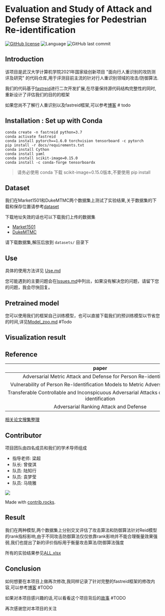 # Evaluation and Study of Attack and Defense Strategies for Pedestrian Re-identification

[![GitHub license](https://img.shields.io/github/license/luzhixing12345/Evaluation-of-attack-and-defense-strategies-for-Reid)](https://github.com/luzhixing12345/Evaluation-of-attack-and-defense-strategies-for-Reid/blob/master/LICENSE)
![Language](https://img.shields.io/badge/python-3.7-blue.svg)
![GitHub last commit](https://img.shields.io/github/last-commit/luzhixing12345/Evaluation-of-attack-and-defense-strategies-for-Reid)

## Introduction

该项目是武汉大学计算机学院2021年国家级创新项目 "面向行人重识别的攻防测评及研究" 的代码仓库,用于评测目前主流的针对行人重识别领域的攻击/防御算法.

我们的代码基于[fastreid](https://github.com/JDAI-CV/fast-reid)进行二次开发扩展,在尽量保持源代码结构完整性的同时,重新设计了评估我们的目的的框架

如果您尚不了解行人重识别以及fastreid框架,可以参考[博客]() # todo

## Installation : Set up with Conda

```shell script
conda create -n fastreid python=3.7
conda activate fastreid
conda install pytorch==1.6.0 torchvision tensorboard -c pytorch
pip install -r docs/requirements.txt
conda install Cython
conda install yaml
conda install scikit-image=0.15.0
conda install -c conda-forge tensorboardx
```

> 请务必使用 conda 下载 scikit-image=0.15.0版本,不要使用 pip install

## Dataset

我们在Market1501和DukeMTMC两个数据集上测试了实验结果,关于数据集的下载和保存位置请参考[dataset](datasets/README.md)

下载地址失效的话也可以下载我们上传的数据集

- [Market1501](https://github.com/luzhixing12345/Evaluation-of-attack-and-defense-strategies-for-Reid/releases/download/v0.0.2/Market-1501-v15.09.15.zip)
- [DukeMTMC](https://github.com/luzhixing12345/Evaluation-of-attack-and-defense-strategies-for-Reid/releases/download/v0.0.2/DukeMTMC-reID.zip)

请下载数据集,解压后放到 `datasets/` 目录下

## Use

具体的使用方法详见 [Use.md](Use.md)

您可能遇到的主要问题会在[Issues.md](Issues.md)中列出，如果没有解决您的问题，请留下您的问题，我会尽快回复。

## Pretrained model

您可以使用我们的框架自己训练模型，也可以直接下载我们的预训练模型以节省您的时间,详见[Model_zoo.md](Model_zoo.md) #Todo

## Visualization result

## Reference

|paper|github|
|:--:|:--:|
|Adversarial Metric Attack and Defense for Person Re-identification|https://github.com/SongBaiHust/Adversarial_Metric_Attack|
|Vulnerability of Person Re-Identification Models to Metric Adversarial Attacks|https://github.com/qbouniot/adv-reid|
|Transferable Controllable and Inconspicuous Adversarial Attacks on Person Re-identification|https://github.com/whj363636/Adversarial-attack-on-Person-ReID-With-Deep-Mis-Ranking|
|Adversarial Ranking Attack and Defense|https://github.com/cdluminate/robrank|

[相关论文搜集整理](https://github.com/luzhixing12345/Evaluation-of-attack-and-defense-strategies-for-Reid/releases/download/v0.0.0/reid-paper.xlsx)

## Contributor

项目团队由四名成员和我们的学术导师组成

- 指导老师: 梁超
- 队长: 曾俊淇
- 队员: 陆知行
- 队员: 袁梦莹
- 队员: 马晓雅

<a href="https://github.com/luzhixing12345/Evaluation-of-attack-and-defense-strategies-for-Reid/graphs/contributors">
  <img src="https://contrib.rocks/image?repo=luzhixing12345/Evaluation-of-attack-and-defense-strategies-for-Reid" />
</a>

Made with [contrib.rocks](https://contrib.rocks).

## Result

我们在两种模型,两个数据集上分别交叉评估了攻击算法和防御算法针对Reid模型的rank指标影响,由于不同攻击防御算法仅仅依靠rank影响并不能合理衡量效果强弱,我们也提出了新的评价指标用于衡量攻击算法/防御算法强度

所有的实验结果参见[ALL.xlsx](https://github.com/luzhixing12345/Evaluation-of-attack-and-defense-strategies-for-Reid/releases/download/v0.0.0/ALL.xlsx)

## Conclusion

如何想要在本项目上做再次修改,我同样记录了针对完整的fastreid框架的修改内容,可以参考[博客]() #TODO

如果对本项目感兴趣的话,可以看看这个项目背后的[故事]() #TODO

再次感谢您对本项目的关注
